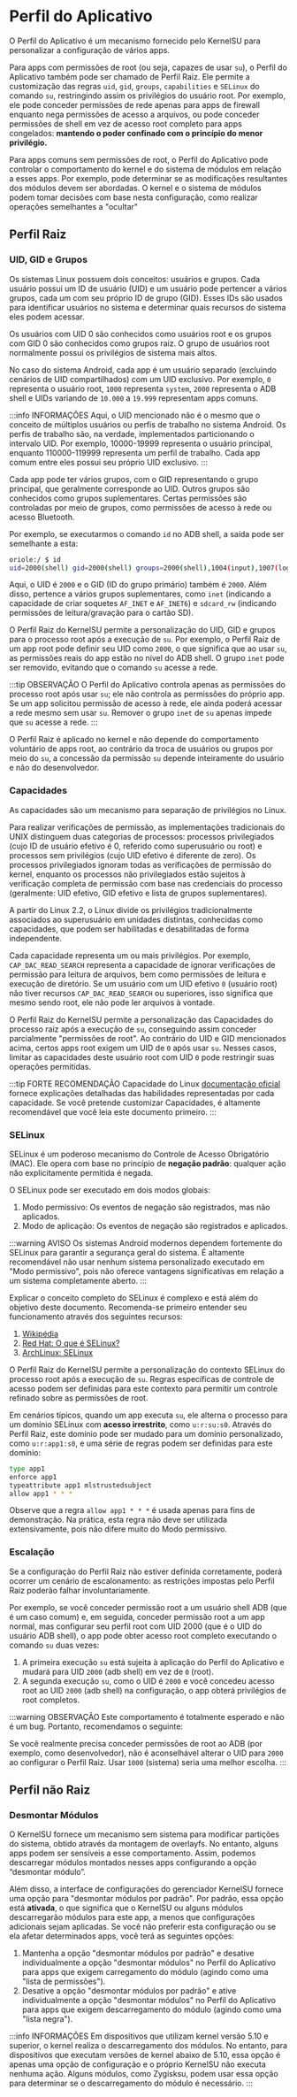 # Perfil do Aplicativo

O Perfil do Aplicativo é um mecanismo fornecido pelo KernelSU para personalizar a configuração de vários apps.

Para apps com permissões de root (ou seja, capazes de usar `su`), o Perfil do Aplicativo também pode ser chamado de Perfil Raiz. Ele permite a customização das regras `uid`, `gid`, `groups`, `capabilities` e `SELinux` do comando `su`, restringindo assim os privilégios do usuário root. Por exemplo, ele pode conceder permissões de rede apenas para apps de firewall enquanto nega permissões de acesso a arquivos, ou pode conceder permissões de shell em vez de acesso root completo para apps congelados: **mantendo o poder confinado com o princípio do menor privilégio.**

Para apps comuns sem permissões de root, o Perfil do Aplicativo pode controlar o comportamento do kernel e do sistema de módulos em relação a esses apps. Por exemplo, pode determinar se as modificações resultantes dos módulos devem ser abordadas. O kernel e o sistema de módulos podem tomar decisões com base nesta configuração, como realizar operações semelhantes a "ocultar"

## Perfil Raiz

### UID, GID e Grupos

Os sistemas Linux possuem dois conceitos: usuários e grupos. Cada usuário possui um ID de usuário (UID) e um usuário pode pertencer a vários grupos, cada um com seu próprio ID de grupo (GID). Esses IDs são usados ​​para identificar usuários no sistema e determinar quais recursos do sistema eles podem acessar.

Os usuários com UID 0 são conhecidos como usuários root e os grupos com GID 0 são conhecidos como grupos raiz. O grupo de usuários root normalmente possui os privilégios de sistema mais altos.

No caso do sistema Android, cada app é um usuário separado (excluindo cenários de UID compartilhados) com um UID exclusivo. Por exemplo, `0` representa o usuário root, `1000` representa `system`, `2000` representa o ADB shell e UIDs variando de `10.000` a `19.999` representam apps comuns.

:::info INFORMAÇÕES
Aqui, o UID mencionado não é o mesmo que o conceito de múltiplos usuários ou perfis de trabalho no sistema Android. Os perfis de trabalho são, na verdade, implementados particionando o intervalo UID. Por exemplo, 10000-19999 representa o usuário principal, enquanto 110000-119999 representa um perfil de trabalho. Cada app comum entre eles possui seu próprio UID exclusivo.
:::

Cada app pode ter vários grupos, com o GID representando o grupo principal, que geralmente corresponde ao UID. Outros grupos são conhecidos como grupos suplementares. Certas permissões são controladas por meio de grupos, como permissões de acesso à rede ou acesso Bluetooth.

Por exemplo, se executarmos o comando `id` no ADB shell, a saída pode ser semelhante a esta:

```sh
oriole:/ $ id
uid=2000(shell) gid=2000(shell) groups=2000(shell),1004(input),1007(log),1011(adb),1015(sdcard_rw),1028(sdcard_r),1078(ext_data_rw),1079(ext_obb_rw),3001(net_bt_admin),3002(net_bt),3003(inet),3006(net_bw_stats),3009(readproc),3011(uhid),3012(readtracefs) context=u:r:shell:s0
```

Aqui, o UID é `2000` e o GID (ID do grupo primário) também é `2000`. Além disso, pertence a vários grupos suplementares, como `inet` (indicando a capacidade de criar soquetes `AF_INET` e `AF_INET6`) e `sdcard_rw` (indicando permissões de leitura/gravação para o cartão SD).

O Perfil Raiz do KernelSU permite a personalização do UID, GID e grupos para o processo root após a execução de `su`. Por exemplo, o Perfil Raiz de um app root pode definir seu UID como `2000`, o que significa que ao usar `su`, as permissões reais do app estão no nível do ADB shell. O grupo `inet` pode ser removido, evitando que o comando `su` acesse a rede.

:::tip OBSERVAÇÃO
O Perfil do Aplicativo controla apenas as permissões do processo root após usar `su`; ele não controla as permissões do próprio app. Se um app solicitou permissão de acesso à rede, ele ainda poderá acessar a rede mesmo sem usar `su`. Remover o grupo `inet` de `su` apenas impede que `su` acesse a rede.
:::

O Perfil Raiz é aplicado no kernel e não depende do comportamento voluntário de apps root, ao contrário da troca de usuários ou grupos por meio do `su`, a concessão da permissão `su` depende inteiramente do usuário e não do desenvolvedor.

### Capacidades

As capacidades são um mecanismo para separação de privilégios no Linux.

Para realizar verificações de permissão, as implementações tradicionais do UNIX distinguem duas categorias de processos: processos privilegiados (cujo ID de usuário efetivo é 0, referido como superusuário ou root) e processos sem privilégios (cujo UID efetivo é diferente de zero). Os processos privilegiados ignoram todas as verificações de permissão do kernel, enquanto os processos não privilegiados estão sujeitos à verificação completa de permissão com base nas credenciais do processo (geralmente: UID efetivo, GID efetivo e lista de grupos suplementares).

A partir do Linux 2.2, o Linux divide os privilégios tradicionalmente associados ao superusuário em unidades distintas, conhecidas como capacidades, que podem ser habilitadas e desabilitadas de forma independente.

Cada capacidade representa um ou mais privilégios. Por exemplo, `CAP_DAC_READ_SEARCH` representa a capacidade de ignorar verificações de permissão para leitura de arquivos, bem como permissões de leitura e execução de diretório. Se um usuário com um UID efetivo `0` (usuário root) não tiver recursos `CAP_DAC_READ_SEARCH` ou superiores, isso significa que mesmo sendo root, ele não pode ler arquivos à vontade.

O Perfil Raiz do KernelSU permite a personalização das Capacidades do processo raiz após a execução de `su`, conseguindo assim conceder parcialmente "permissões de root". Ao contrário do UID e GID mencionados acima, certos apps root exigem um UID de `0` após usar `su`. Nesses casos, limitar as capacidades deste usuário root com UID `0` pode restringir suas operações permitidas.

:::tip FORTE RECOMENDAÇÃO
Capacidade do Linux [documentação oficial](https://man7.org/linux/man-pages/man7/capabilities.7.html) fornece explicações detalhadas das habilidades representadas por cada capacidade. Se você pretende customizar Capacidades, é altamente recomendável que você leia este documento primeiro.
:::

### SELinux

SELinux é um poderoso mecanismo do Controle de Acesso Obrigatório (MAC). Ele opera com base no princípio de **negação padrão**: qualquer ação não explicitamente permitida é negada.

O SELinux pode ser executado em dois modos globais:

1. Modo permissivo: Os eventos de negação são registrados, mas não aplicados.
2. Modo de aplicação: Os eventos de negação são registrados e aplicados.

:::warning AVISO
Os sistemas Android modernos dependem fortemente do SELinux para garantir a segurança geral do sistema. É altamente recomendável não usar nenhum sistema personalizado executado em "Modo permissivo", pois não oferece vantagens significativas em relação a um sistema completamente aberto.
:::

Explicar o conceito completo do SELinux é complexo e está além do objetivo deste documento. Recomenda-se primeiro entender seu funcionamento através dos seguintes recursos:

1. [Wikipédia](https://en.wikipedia.org/wiki/Security-Enhanced_Linux)
2. [Red Hat: O que é SELinux?](https://www.redhat.com/en/topics/linux/what-is-selinux)
3. [ArchLinux: SELinux](https://wiki.archlinux.org/title/SELinux)

O Perfil Raiz do KernelSU permite a personalização do contexto SELinux do processo root após a execução de `su`. Regras específicas de controle de acesso podem ser definidas para este contexto para permitir um controle refinado sobre as permissões de root.

Em cenários típicos, quando um app executa `su`, ele alterna o processo para um domínio SELinux com **acesso irrestrito**, como `u:r:su:s0`. Através do Perfil Raiz, este domínio pode ser mudado para um domínio personalizado, como `u:r:app1:s0`, e uma série de regras podem ser definidas para este domínio:

```sh
type app1
enforce app1
typeattribute app1 mlstrustedsubject
allow app1 * * *
```

Observe que a regra `allow app1 * * *` é usada apenas para fins de demonstração. Na prática, esta regra não deve ser utilizada extensivamente, pois não difere muito do Modo permissivo.

### Escalação

Se a configuração do Perfil Raiz não estiver definida corretamente, poderá ocorrer um cenário de escalonamento: as restrições impostas pelo Perfil Raiz poderão falhar involuntariamente.

Por exemplo, se você conceder permissão root a um usuário shell ADB (que é um caso comum) e, em seguida, conceder permissão root a um app normal, mas configurar seu perfil root com UID 2000 (que é o UID do usuário ADB shell), o app pode obter acesso root completo executando o comando `su` duas vezes:

1. A primeira execução `su` está sujeita à aplicação do Perfil do Aplicativo e mudará para UID `2000` (adb shell) em vez de `0` (root).
2. A segunda execução `su`, como o UID é `2000` e você concedeu acesso root ao UID `2000` (adb shell) na configuração, o app obterá privilégios de root completos.

:::warning OBSERVAÇÃO
Este comportamento é totalmente esperado e não é um bug. Portanto, recomendamos o seguinte:

Se você realmente precisa conceder permissões de root ao ADB (por exemplo, como desenvolvedor), não é aconselhável alterar o UID para `2000` ao configurar o Perfil Raiz. Usar `1000` (sistema) seria uma melhor escolha.
:::

## Perfil não Raiz

### Desmontar Módulos

O KernelSU fornece um mecanismo sem sistema para modificar partições do sistema, obtido através da montagem de overlayfs. No entanto, alguns apps podem ser sensíveis a esse comportamento. Assim, podemos descarregar módulos montados nesses apps configurando a opção “desmontar módulo”.

Além disso, a interface de configurações do gerenciador KernelSU fornece uma opção para "desmontar módulos por padrão". Por padrão, essa opção está **ativada**, o que significa que o KernelSU ou alguns módulos descarregarão módulos para este app, a menos que configurações adicionais sejam aplicadas. Se você não preferir esta configuração ou se ela afetar determinados apps, você terá as seguintes opções:

1. Mantenha a opção "desmontar módulos por padrão" e desative individualmente a opção "desmontar módulos" no Perfil do Aplicativo para apps que exigem carregamento do módulo (agindo como uma "lista de permissões").
2. Desative a opção "desmontar módulos por padrão" e ative individualmente a opção "desmontar módulos" no Perfil do Aplicativo para apps que exigem descarregamento do módulo (agindo como uma "lista negra").

:::info INFORMAÇÕES
Em dispositivos que utilizam kernel versão 5.10 e superior, o kernel realiza o descarregamento dos módulos. No entanto, para dispositivos que executam versões de kernel abaixo de 5.10, essa opção é apenas uma opção de configuração e o próprio KernelSU não executa nenhuma ação. Alguns módulos, como Zygisksu, podem usar essa opção para determinar se o descarregamento do módulo é necessário.
:::
